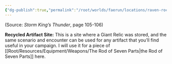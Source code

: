 ```yaml
---
{"dg-publish":true,"permalink":"/root/worlds/faerun/locations/raven-rock/"}
---
```



(Source: *Storm King’s Thunder*, page 105-106)

**Recycled Artifact Site:** This is a site where a Giant Relic was stored, and the same scenario and encounter can be used for any artifact that you’ll find useful in your campaign. I will use it for a piece of [[Root/Resources/Equipment/Weapons/The Rod of Seven Parts\|the Rod of Seven Parts]] here.
